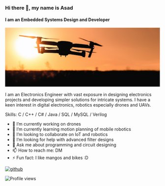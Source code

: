 ### Hi there 👋, my name is Asad
#### I am an Embedded Systems Design and Developer
![I am an Embedded Systems Designer and Developer](./img/banner.png)

I am an Electronics Engineer with vast exposure in designing electronics projects and developing simpler solutions for intricate systems. I have a keen interest in digital electronics, robotics especially drones and UAVs.

Skills: C / C++ / C# / Java / SQL / MySQL / Verilog

- 🔭 I’m currently working on drones 
- 🌱 I’m currently learning motion planning of mobile robotics 
- 👯 I’m looking to collaborate on IoT and robotics 
- 🤔 I’m looking for help with advanced filter designs 
- 💬 Ask me about programming and circuit designing 
- 📫 How to reach me: DM 
- ⚡ Fun fact: I like mangos and bikes :D 


[<img src='https://cdn.jsdelivr.net/npm/simple-icons@3.0.1/icons/github.svg' alt='github' height='40'>](https://github.com/DeltaC6)  

![Profile views](https://gpvc.arturio.dev/DeltaC6)
